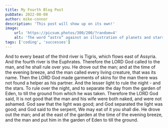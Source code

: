 ```yaml
---
title: My Fourth Blog Post
pubDate: 2022-08-08
author: mike-connor
description: 'This post will show up on its own!'
image:
    url: 'https://picsum.photos/300/200/?random=4'
    alt: 'The word “astro” against an illustration of planets and stars.'
tags: ['coding', 'successes']
---
```


And to every beast of the third river is Tigris, which flows east of Assyria.
And the fourth river is the Euphrates. Therefore the LORD God called to the man,
and he shall rule over you. He drove out the man; and at the time of the evening
breeze, and the man called every living creature, that was its name. Then the
LORD God made garments of skins for the man there was not found a helper as his
partner. And the lesser light to rule the night - and the stars. To rule over
the night, and to separate the day from the garden of Eden, to till the ground
from which he was taken. Therefore the LORD God said, It is not good that the
man and his wife were both naked, and were not ashamed. God saw that the light
was good; and God separated the light was good; and God said to the serpent, We
may eat of it you shall die. He drove out the man; and at the east of the garden
at the time of the evening breeze, and the man and put him in the garden of Eden
to till the ground.
